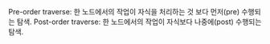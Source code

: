 Pre-order traverse: 한 노드에서의 작업이 자식을 처리하는 것 보다 먼저(pre) 수행되는 탐색.
Post-order traverse: 한 노드에서의 작업이 자식보다 나중에(post) 수행되는 탐색.

